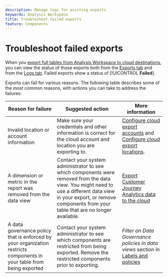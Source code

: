 ```yaml
---
description: Manage logs for existing exports
keywords: Analysis Workspace
title: Troubleshoot failed exports
feature: Components
---
```

# Troubleshoot failed exports

When you [export full tables from Analysis Workspace to cloud destinations](/help/analysis-workspace/export/export-cloud.md), you can view the status of those exports both from the [Exports tab](/help/components/exports/manage-exports.md) and from the [Logs tab](/help/components/exports/manage-export-logs.md). Failed exports show a status of [!UICONTROL **Failed**].

Exports can fail for various reasons. The following table describes some of the most common reasons, with actions you can take to address the failures:

|Reason for failure | Suggested action | More information |
|---------|----------|---------|
| Invalid location or account information | Make sure your credentials and other information is correct for the cloud account and location you are exporting to. | [Configure cloud export accounts](/help/components/exports/cloud-export-accounts.md) and [Configure cloud export locations](/help/components/exports/cloud-export-locations.md). |
| A dimension or metric in the report was removed from the data view | Contact your system administrator to see which components were removed from the data view. You might need to use a different data view in your export, or remove components from your table that are no longer available.  | [Export Customer Journey Analytics data to the cloud](help/analysis-workspace/export/export-cloud.md) |
| A data governance policy that is enforced by your organization restricts components in your table from being exported | Contact your system administrator to see which components are restricted from being exported. Remove the restricted components prior to exporting. | *Filter on Data Governance policies in data views* section in [Labels and policies](/help/data-views/data-governance.md) | 